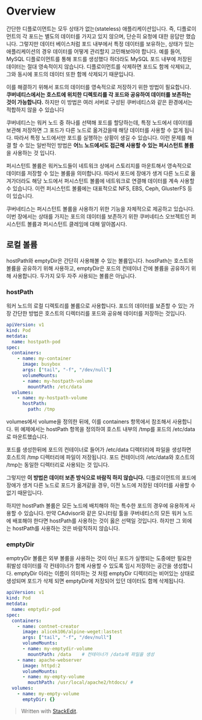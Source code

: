 # Overview

간단한 디플로이먼트는 모두 상태가 없는(stateless) 애플리케이션입니다. 즉, 디플로이먼트의 각 포드는 별도의 데이터를 가지고 있지 않으며, 단순히 요청에 대한 응답만 했습니다. 그렇지만 데이터 베이스처럼 포드 내부에서 특정 데이터를 보유하는, 상태가 있는 애플리케이션의 경우 데이터를 어떻게 관리할지 고민해보아야 합니다. 예를 들어, MySQL 디플로이먼트를 통해 포드를 생성했다 하더라도 MySQL 포드 내부에 저장된 데이터는 절대 영속적이지 않습니다. 디플로이먼트를 삭제하면 포드도 함께 삭제되고, 그와 동시에 포드의 데이터 또한 함께 삭제되기 때문입니다. 

이를 해결하기 위해서 포드의 데이터를 영속적으로 저장하기 위한 방법이 필요합니다. **쿠버네티스에서는 호스트에 위치한 디렉토리를 각 포드와 공유하여 데이터를 보존하는 것이 가능합니다.** 하지만 이 방법은 여러 서버로 구성된 쿠버네티스와 같은 환경에서는 적합하지 않을 수 있습니다 

쿠버네티스는 워커 노드 중 하나를 선택해 포드를 할당하는데, 특정 노드에서 데이터를 보관해 저장하면 그 포드가 다른 노드로 옮겨갔을때 해당 데이터를 사용할 수 없게 됩니다. 따라서 특정 노드에서만 포드를 실행하는 상황이 생길 수 있습니다. 이런 문제를 해결 할 수 있는 일반적인 방법은 **어느 노드에서도 접근해 사용할 수 있는 퍼시스턴트 볼륨**을 사용하는 것 입니다. 

퍼시스턴트 볼륨은 워커노드들이 네트워크 상에서 스토리지를 마운트해서 영속적으로 데이터를 저장할 수 있는 볼륨을 의미합니다. 따라서 포드에 장애가 생겨 다른 노드로 옮겨가더라도 해당 노드에서 퍼시스턴트 볼륨에 네트워크로 연결해 데이터를 계속 사용할 수 있습니다. 이런 퍼시스턴트 볼륨에는 대표적으로 NFS, EBS, Ceph, GlusterFS 등이 있습니다. 

쿠버네티스는 퍼시스턴트 볼륨을 사용하기 위한 기능을 자체적으로 제공하고 있습니다. 이번 장에서는 상태를 가지는 포드의 데이터를 보존하기 위한 쿠버네티스 오브젝트인 퍼시스턴트 볼륨과 퍼시스턴트 클레임에 대해 알아봅시다. 

## 로컬 볼륨

hostPath와 emptyDir은 간단히 사용해볼 수 있는 볼륨입니다. hostPath는 호스트와 볼륨을 공유하기 위해 사용하고, emptyDir은 포드의 컨테이너 간에 볼륨을 공유하기 위해 사용합니다. 
두가지 모두 자주 사용되는 볼륨은 아닙니다. 

### hostPath

워커 노드의 로컬 디렉토리를 볼륨으로 사용합니다. 포드의 데이터를 보존할 수 있는 가장 간단한 방법은 호스트의 디렉터리를 포드와 공유해 데이터를 저장하는 것입니다. 
```yaml
apiVersion: v1
kind: Pod
metdata:
  name: hostpath-pod
spec:
  containers:
    - name: my-container
      image: busybox
      args: ["tail", "-f", "/dev/null"]
      volumeMounts:
      - name: my-hostpath-volume
        mountPath: /etc/data
  volumes:
    - name: my-hostpath-volume
      hostPath:
        path: /tmp
``` 

volumes에서 volume을 정의한 뒤에, 이를 containers 항목에서 참조해서 사용합니다. 위 예제에서는 hostPath 항목을 정의하여 호스트 내부의 /tmp를 포드의 /etc/data로 마운트했습니다.

포드를 생성한뒤에 포드의 컨테이너로 들어가 /etc/data 디렉터리에 파일을 생성하면 호스트의 /tmp 디렉터리에 파일이 저장됩니다. 포드 컨테이너의 /etc/data와 호스트의  /tmp는 동일한 디렉터리로 사용되는 것 입니다. 

그렇지만 **이 방법은 데이터 보존 방식으로 바람직 하지 않습니다.** 디플로이먼트의 포드에 장애가 생겨 다른 노드로 포드가 옮겨같을 경우, 이전 노드에 저장된 데이터를 사용할 수 없기 때문입니다. 

하지만 hostPath 볼륨은 모든 노드에 배치해야 하는 특수한 포드의 경우에 유용하게 사용할 수 있습니다. 만약 CAdvisor와 같은 모니터링 툴을 쿠버네티스의 모든 워커 노드에 배포해야 한다면 hostPath를 사용하는 것이 옳은 선택일 것입니다. 하지만 그 외에는 hostPath를 사용하는 것은 바람직하지 않습니다.

### emptyDir

emptryDir 볼륨은 외부 볼륨을 사용하는 것이 아닌 포드가 실행되는 도중에만 필요한 휘발성 데이터를 각 컨테이너가 함께 사용할 수 있도록 임시 저장하는 공간을 생성합니다. emptyDir 이라는 이름이 의미하는 것 처럼 emptyDir 디렉터리는 비어있는 상태로 생성되며 포드가 삭제 되면 emptyDir에 저장되어 있던 데이터도 함께 삭제됩니다. 

```yaml
apiVersion: v1
kind: Pod
metdata:
  name: emptydir-pod
spec:
  containers:
    - name: contnet-creator
      image: alicek106/alpine-weget:lastest
      args: ["tail", "-f", "/dev/null"]
      volumeMounts:
      - name: my-emptydir-volume
        mountPath: /data	# 컨테이너가 /data에 파일을 생성
    - name: apache-webserver
      image: httpd:2
      volumeMounts:
      - name: my-empty-volume
        mouthPath: /usr/local/apache2/htdocs/ # 
  volumes:
    - name: my-empty-volume
      emptyDir: {}
``` 



> Written with [StackEdit](https://stackedit.io/).
<!--stackedit_data:
eyJoaXN0b3J5IjpbNjU2NzQzOTMzLC01ODYxODIyOTMsLTQ5ND
g0NDIyNCwtMTY1MjA5MjQwMSwtNzIyNjc5NjcwLC02MTkzNzU2
MjQsMTc4MjU5OTkzNSwtMzE3NjIwNDE0LDEyNTc0MTM5MzMsMT
g5ODAwMywtMTU0NDU2MzQ3NywxMjc4NzUxNTg2XX0=
-->